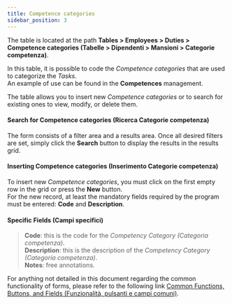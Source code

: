 ```yaml
---
title: Competence categories
sidebar_position: 3
---
```


The table is located at the path **Tables > Employees > Duties > Competence categories (Tabelle > Dipendenti > Mansioni > Categorie competenza)**.

In this table, it is possible to code the *Competence categories* that are used to categorize the *Tasks*.   
An example of use can be found in the **Competences** management.

The table allows you to insert new *Competence categories* or to search for existing ones to view, modify, or delete them.

#### Search for Competence categories (Ricerca Categorie competenza)

The form consists of a filter area and a results area. Once all desired filters are set, simply click the **Search** button to display the results in the results grid.

#### Inserting Competence categories (Inserimento Categorie competenza)

To insert new *Competence categories*, you must click on the first empty row in the grid or press the **New** button.   
For the new record, at least the mandatory fields required by the program must be entered: **Code** and **Description**.

#### Specific Fields (Campi specifici)
    
> **Code**: this is the code for the *Competency Category (Categoria competenza)*.   
> **Description**: this is the description of the *Competency Category (Categoria competenza)*.   
> **Notes**: free annotations.

For anything not detailed in this document regarding the common functionality of forms, please refer to the following link [Common Functions, Buttons, and Fields (Funzionalità, pulsanti e campi comuni)](/docs/guide/common).